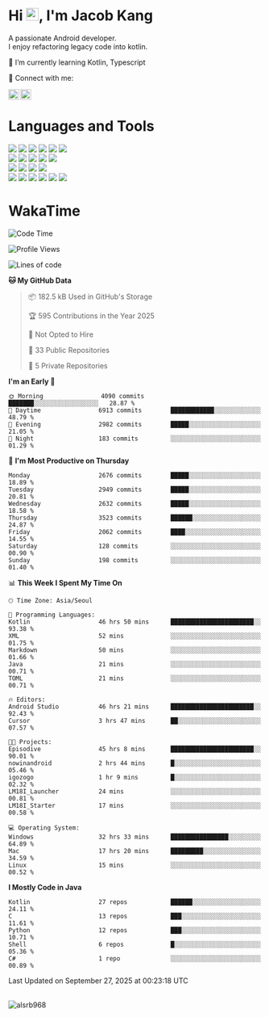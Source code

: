 # Hi <img src="https://media.giphy.com/media/hvRJCLFzcasrR4ia7z/giphy.gif" width="25px">, I'm Jacob Kang
A passionate Android developer.
</br>
I enjoy refactoring legacy code into kotlin.

🌱 I’m currently learning Kotlin, Typescript

🤝 Connect with me:

<a href="https://www.linkedin.com/in/minkyu-kang-b7477b1b2/"><img align="left" src="https://raw.githubusercontent.com/yushi1007/yushi1007/main/images/linkedin.svg" alt="Minkyu Kang | LinkedIn" width="21px"/></a>
<a href="https://www.instagram.com/_jacob_kang/"><img align="left" src="https://raw.githubusercontent.com/yushi1007/yushi1007/main/images/instagram.svg" alt="Jacob Kang | Instagram" width="21px"/></a>

</br>

# Languages and Tools

<div align="left">
<img src="https://img.shields.io/badge/java-007396?logo=java&logoColor=white"/>
<img src="https://img.shields.io/badge/kotlin-7F52FF?logo=kotlin&logoColor=white"/>
<img src="https://img.shields.io/badge/python-3776AB?logo=python&logoColor=white"/>
<img src="https://img.shields.io/badge/bash shell-4EAA25?logo=gnubash&logoColor=white"/>
<img src="https://img.shields.io/badge/c-A8B9CC?logo=c&logoColor=white"/>
<img src="https://img.shields.io/badge/c++-00599C?logo=c%2b%2b&logoColor=white"/>
</div>
<div align="left">
<img src="https://img.shields.io/badge/git-F05032?logo=git&logoColor=white"/>
<img src="https://img.shields.io/badge/github-181717?logo=github&logoColor=white"/>
<img src="https://img.shields.io/badge/mysql-4479A1?logo=mysql&logoColor=white"/>
<img src="https://img.shields.io/badge/sqlite-003B57?logo=sqlite&logoColor=white"/>
<img src="https://img.shields.io/badge/amazon AWS-232F3E?logo=amazonaws&logoColor=white"/>
</div>
<div align="left">
<img src="https://img.shields.io/badge/android-3DDC84?logo=android&logoColor=white"/>
<img src="https://img.shields.io/badge/linux-FCC624?logo=linux&logoColor=white"/>
<img src="https://img.shields.io/badge/flask-000000?logo=flask&logoColor=white"/>
<img src="https://img.shields.io/badge/arduino-00979D?logo=arduino&logoColor=white"/>
</div>
<div align="left">
<img src="https://img.shields.io/badge/slack-4A154B?logo=slack&logoColor=white"/>
<img src="https://img.shields.io/badge/notion-000000?logo=notion&logoColor=white"/>
<img src="https://img.shields.io/badge/jira-0052CC?logo=jira&logoColor=white"/>
<img src="https://img.shields.io/badge/postman-FF6C37?logo=postman&logoColor=white"/>
<img src="https://img.shields.io/badge/intellij-000000?logo=intellijidea&logoColor=white"/>
<img src="https://img.shields.io/badge/pycharm-000000?logo=pycharm&logoColor=white"/>
</div>

# WakaTime

<!--START_SECTION:waka-->
![Code Time](http://img.shields.io/badge/Code%20Time-5%2C432%20hrs%2041%20mins-blue)

![Profile Views](http://img.shields.io/badge/Profile%20Views-0-blue)

![Lines of code](https://img.shields.io/badge/From%20Hello%20World%20I%27ve%20Written-5.9%20million%20lines%20of%20code-blue)

**🐱 My GitHub Data** 

> 📦 182.5 kB Used in GitHub's Storage 
 > 
> 🏆 595 Contributions in the Year 2025
 > 
> 🚫 Not Opted to Hire
 > 
> 📜 33 Public Repositories 
 > 
> 🔑 5 Private Repositories 
 > 
**I'm an Early 🐤** 

```text
🌞 Morning                4090 commits        ███████░░░░░░░░░░░░░░░░░░   28.87 % 
🌆 Daytime                6913 commits        ████████████░░░░░░░░░░░░░   48.79 % 
🌃 Evening                2982 commits        █████░░░░░░░░░░░░░░░░░░░░   21.05 % 
🌙 Night                  183 commits         ░░░░░░░░░░░░░░░░░░░░░░░░░   01.29 % 
```
📅 **I'm Most Productive on Thursday** 

```text
Monday                   2676 commits        █████░░░░░░░░░░░░░░░░░░░░   18.89 % 
Tuesday                  2949 commits        █████░░░░░░░░░░░░░░░░░░░░   20.81 % 
Wednesday                2632 commits        █████░░░░░░░░░░░░░░░░░░░░   18.58 % 
Thursday                 3523 commits        ██████░░░░░░░░░░░░░░░░░░░   24.87 % 
Friday                   2062 commits        ████░░░░░░░░░░░░░░░░░░░░░   14.55 % 
Saturday                 128 commits         ░░░░░░░░░░░░░░░░░░░░░░░░░   00.90 % 
Sunday                   198 commits         ░░░░░░░░░░░░░░░░░░░░░░░░░   01.40 % 
```


📊 **This Week I Spent My Time On** 

```text
🕑︎ Time Zone: Asia/Seoul

💬 Programming Languages: 
Kotlin                   46 hrs 50 mins      ███████████████████████░░   93.38 % 
XML                      52 mins             ░░░░░░░░░░░░░░░░░░░░░░░░░   01.75 % 
Markdown                 50 mins             ░░░░░░░░░░░░░░░░░░░░░░░░░   01.66 % 
Java                     21 mins             ░░░░░░░░░░░░░░░░░░░░░░░░░   00.71 % 
TOML                     21 mins             ░░░░░░░░░░░░░░░░░░░░░░░░░   00.71 % 

🔥 Editors: 
Android Studio           46 hrs 21 mins      ███████████████████████░░   92.43 % 
Cursor                   3 hrs 47 mins       ██░░░░░░░░░░░░░░░░░░░░░░░   07.57 % 

🐱‍💻 Projects: 
Episodive                45 hrs 8 mins       ███████████████████████░░   90.01 % 
nowinandroid             2 hrs 44 mins       █░░░░░░░░░░░░░░░░░░░░░░░░   05.46 % 
igozogo                  1 hr 9 mins         █░░░░░░░░░░░░░░░░░░░░░░░░   02.32 % 
LM18I_Launcher           24 mins             ░░░░░░░░░░░░░░░░░░░░░░░░░   00.81 % 
LM18I_Starter            17 mins             ░░░░░░░░░░░░░░░░░░░░░░░░░   00.58 % 

💻 Operating System: 
Windows                  32 hrs 33 mins      ████████████████░░░░░░░░░   64.89 % 
Mac                      17 hrs 20 mins      █████████░░░░░░░░░░░░░░░░   34.59 % 
Linux                    15 mins             ░░░░░░░░░░░░░░░░░░░░░░░░░   00.52 % 
```

**I Mostly Code in Java** 

```text
Kotlin                   27 repos            ██████░░░░░░░░░░░░░░░░░░░   24.11 % 
C                        13 repos            ███░░░░░░░░░░░░░░░░░░░░░░   11.61 % 
Python                   12 repos            ███░░░░░░░░░░░░░░░░░░░░░░   10.71 % 
Shell                    6 repos             █░░░░░░░░░░░░░░░░░░░░░░░░   05.36 % 
C#                       1 repo              ░░░░░░░░░░░░░░░░░░░░░░░░░   00.89 % 
```




 Last Updated on September 27, 2025 at 00:23:18 UTC
<!--END_SECTION:waka-->

</br>

<div align="left">
<img align="left" src="https://github-readme-stats.vercel.app/api/top-langs?username=alsrb968&show_icons=true&locale=en&layout=compact&theme=dark" alt="alsrb968" />
</div>
